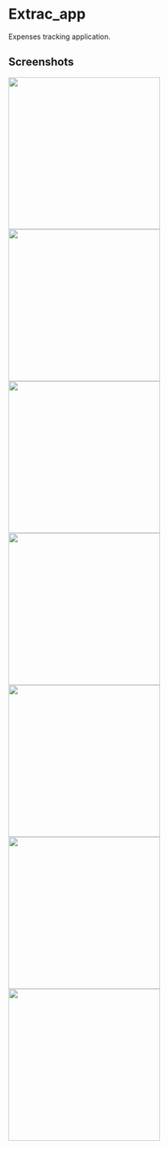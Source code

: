 # Extrac_app

Expenses tracking application.

## Screenshots

<img src="https://user-images.githubusercontent.com/79141373/134776524-c5e90b5f-9194-4187-a102-b63fcc13b916.png" width="300">
<img src="https://user-images.githubusercontent.com/79141373/134776524-c5e90b5f-9194-4187-a102-b63fcc13b916.png" width="300">
<img src="https://user-images.githubusercontent.com/79141373/134776527-8747fbf2-389f-4bab-acc8-ea1f285bd875.png" width="300">
<img src="https://user-images.githubusercontent.com/79141373/134776532-0da0d6b9-156e-474b-bf1e-c3820ea993c0.png" width="300">
<img src="https://user-images.githubusercontent.com/79141373/134776534-2f80c942-a021-4047-b49c-9ff7f3dabada.png" width="300">
<img src="https://user-images.githubusercontent.com/79141373/134776536-1c572fc5-270c-4214-8dcd-d8125fc97337.png" width="300">
<img src="https://user-images.githubusercontent.com/79141373/134776537-ffc35e71-f9a7-4a36-b4fb-c17ff40a3cec.png" width="300">

